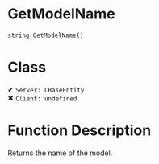 # GetModelName
```
string GetModelName()
```
# Class
✔ `Server: CBaseEntity`  
✖ `Client: undefined`  

# Function Description
Returns the name of the model.
